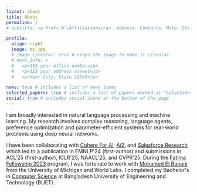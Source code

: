 ```yaml
---
layout: about
title: About
permalink: /
# subtitle: <a href='#'>Affiliations</a>. Address. Contacts. Moto. Etc.

profile:
  align: right
  image: my.jpg
  # image_circular: true # crops the image to make it circular
  # more_info: >
  #   <p>555 your office number</p>
  #   <p>123 your address street</p>
  #   <p>Your City, State 12345</p>

news: true # includes a list of news items
selected_papers: true # includes a list of papers marked as "selected={true}"
social: true # includes social icons at the bottom of the page
---
```


<!-- Write your biography here. Tell the world about yourself. Link to your favorite [subreddit](http://reddit.com). You can put a picture in, too. The code is already in, just name your picture `prof_pic.jpg` and put it in the `img/` folder.

Put your address / P.O. box / other info right below your picture. You can also disable any of these elements by editing `profile` property of the YAML header of your `_pages/about.md`. Edit `_bibliography/papers.bib` and Jekyll will render your [publications page](/al-folio/publications/) automatically.

Link to your social media connections, too. This theme is set up to use [Font Awesome icons](https://fontawesome.com/) and [Academicons](https://jpswalsh.github.io/academicons/), like the ones below. Add your Facebook, Twitter, LinkedIn, Google Scholar, or just disable all of them. -->

I am broadly interested in natural language processing and machine learning. My research involves complex reasoning, language agents, preference optimization and parameter-efficient systems for real-world problems using deep neural networks.

I have been collaborating with [Cohere For AI](https://cohere.com/research), [Ai2](https://allenai.org/), and [Salesforce Research](https://www.salesforceairesearch.com/) which led to a publication in EMNLP'24 (first-author) and submissions in ACL'25 (first-author), ICLR'25, NAACL'25, and CVPR'25. During the [Fatima Fellowship 2023](https://www.fatimafellowship.com/) program, I was fortunate to work with [Mohamed El Banani](https://mbanani.github.io/) from the University of Michigan and World Labs. I completed my Bachelor's in [Computer Science]((https://cse.buet.ac.bd/)) at Bangladesh University of Engineering and Technology (BUET).
